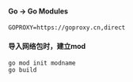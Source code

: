#### Go -> Go Modules

```shell
GOPROXY=https://goproxy.cn,direct
```

#### 导入网络包时，建立mod

```shell
go mod init modname
go build
```

